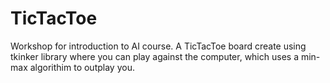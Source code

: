 # TicTacToe
Workshop for introduction to AI course.
A TicTacToe board create using tkinker library where you can play against the computer, which uses a min-max algorithim to outplay you. 
